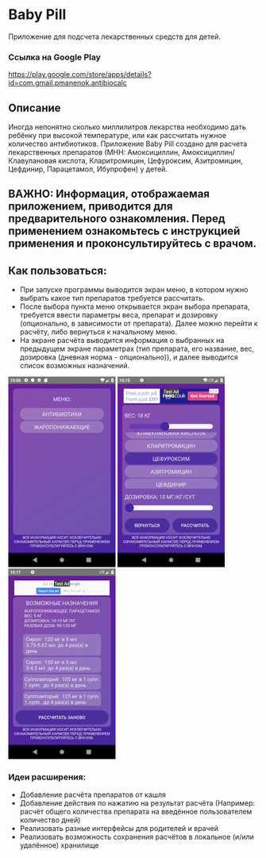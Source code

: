 # Baby Pill
Приложение для подсчета лекарственных средств для детей.
### Ссылка на Google Play 
https://play.google.com/store/apps/details?id=com.gmail.pmanenok.antibiocalc

## Описание
Иногда непонятно сколько миллилитров лекарства необходимо дать ребёнку при высокой температуре, 
или как рассчитать нужное количество антибиотиков. Приложение Baby Pill создано для расчета лекарственных препаратов 
(МНН: Амоксициллин, Амоксициллин/Клавулановая кислота, Кларитромицин, Цефуроксим, Азитромицин, Цефдинир, Парацетамол, Ибупрофен) у детей.

## ВАЖНО: Информация, отображаемая приложением, приводится для предварительного ознакомления. Перед применением ознакомьтесь с инструкцией применения и проконсультируйтесь с врачом.

## Как пользоваться:
* При запуске программы выводится экран меню, в котором нужно выбрать какое тип препаратов требуется рассчитать.
* После выбора пункта меню открывается экран выбора препарата, требуется ввести параметры веса, препарат и дозировку (опционально, в зависимости от препарата). Далее можно перейти к расчёту, либо вернуться к начальному меню.
* На экране расчёта выводится информация о выбранных на предыдущем экране параметрах (тип препарата, его название, вес, дозировка (дневная норма - опционально)), и далее выводится список возможных назначений.

![Экран меню](https://github.com/PManenok/Babypill/blob/master/screenshots/Screenshot_1549706792.png)
![Экран выбора препарата](https://github.com/PManenok/Babypill/blob/master/screenshots/Screenshot_1549880130.png)
![Экран вывода результатов](https://github.com/PManenok/Babypill/blob/master/screenshots/Screenshot_1549880221.png)

### Идеи расширения:
* Добавление расчёта препаратов от кашля
* Добавление действия по нажатию на результат расчёта (Например: расчёт общего количества препарата на введённое пользователем количество дней)
* Реализовать разные интерфейсы для родителей и врачей
* Реализовать возможность сохранения расчётов в локальное (и/или удалённое) хранилище
